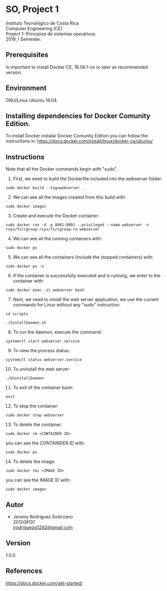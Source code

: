 # SO, Project 1
Instituto Tecnológico de Costa Rica  
Computer Engineering (CE).  
Project 1: Principios de sistemas operativos.  
2019, I Semester.  

## Prerequisites
Is important to install Docker CE, 18.06.1-ce or later as recommended version.  

## Environment
GNU/Linux Ubuntu 16.04.

## Installing dependencies for Docker Comunity Edition.

To install Docker instalar Docker Comunity Edition you can follow the instructions in: https://docs.docker.com/install/linux/docker-ce/ubuntu/

## Instructions
Note that all the Docker commands begin with "sudo".  

1. First, we need to build the Dockerfile included into the webserver folder:
```
sudo docker build --tag=webserver .
```
2. We can see all the images created from this build with:
```
sudo docker images
```
3. Create and execute the Docker container:
```
sudo docker run -d -p 8001:8001 --privileged --name webserver -v /sys/fs/cgroup:/sys/fs/cgroup:ro webserver
```
4. We can see all the running containers with:
```
sudo docker ps
```
5. We can see all the containers (include the stopped containers) with:
```
sudo docker ps -a
```
6. If the container is successfully executed and is running, we enter to the container with:
```
sudo docker exec -it webserver bash
```
7. Next, we need to install the web server application, we use the current commands for Linux without any "sudo" instruction:
```
cd scripts
```
```
./InstallDaemon.sh
```
8. To run the daemon, execute the command:
```
systemctl start webserver.service
```
9. To view the process status:
```
systemctl status webserver.service
```
10. To uninstall the web server:
```
./UninstallDaemon
```
11. To exit of the container bash:
```
exit
```
12. To stop the container:
```
sudo docker stop webserver
```
13. To delete the container:
```
sudo docker rm <CONTAINER ID>
```
you can see the CONTAINDER ID with:
```
sudo docker ps
```
14. To delete the image:
```
sudo docker rmi <IMAGE ID>
```
you can see the IMAGE ID with:
```
sudo docker images
```

## Autor
* Jeremy Rodríguez Solórzano  
201209131  
jrodriguezs0292@gmail.com

## Version
1.0.0

## References
https://docs.docker.com/get-started/
